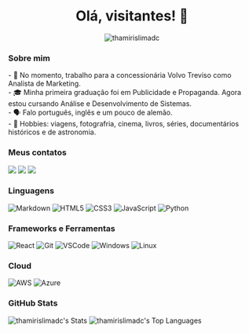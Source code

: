 <h1 align="center">Olá, visitantes! 👋</h1>
<p align="center"> <img src="https://komarev.com/ghpvc/?username=thamirislimadc&label=Profile%20views&color=0e75b6&style=flat" alt="thamirislimadc" /> </p>

<h3>Sobre mim</h3>
- 🔭 No momento, trabalho para a concessionária Volvo Treviso como Analista de Marketing. <br>
- 🎓 Minha primeira graduação foi em Publicidade e Propaganda. Agora estou cursando Análise e Desenvolvimento de Sistemas. <br>
- 🗣️ Falo português, inglês e um pouco de alemão. <br>
- 🎡 Hobbies: viagens, fotografria, cinema, livros, séries, documentários históricos e de astronomia. 

<h3>Meus contatos</h3>
<p>
<a href="https://www.linkedin.com/in/thamirislima" taget="_blank"><img src="https://img.shields.io/badge/LinkedIn-0077B5?style=for-the-badge&logo=linkedin" taget="_blank"></a>
<a href="https://instagram.com/thamirislimadc" target="_blank"><img src="https://img.shields.io/badge/-Instagram-%23E4405F?style=for-the-badge&logo=instagram&logoColor=white" target="_blank"></a>
<a href = "mailto:thamirislimadc@gmail.com"><img src="https://img.shields.io/badge/Gmail-333333?style=for-the-badge&logo=gmail&logoColor=red" target="_blank"></a>
</p>

<h3>Linguagens</h3>
<p align="left"><img alt="Markdown" src="https://img.shields.io/badge/Markdown-000000?style=for-the-badge&logo=markdown&logoColor=white"> <img alt="HTML5" src="https://img.shields.io/badge/HTML5-E34F26?style=for-the-badge&logo=html5&logoColor=white"> <img alt="CSS3" src="https://img.shields.io/badge/CSS3-1572B6?style=for-the-badge&logo=css3&logoColor=white"> <img alt="JavaScript" src="https://img.shields.io/badge/JavaScript-F7DF1E?style=for-the-badge&logo=javascript&logoColor=black"> <img alt="Python" src="https://img.shields.io/badge/python-3670A0?style=for-the-badge&logo=python&logoColor=ffdd54">

<h3>Frameworks e Ferramentas</h3>
<p align="left"> <img alt="React" src="https://img.shields.io/badge/React-20232A?style=for-the-badge&logo=react&logoColor=61DAFB"> <img alt="Git" src="https://img.shields.io/badge/GIT-E44C30?style=for-the-badge&logo=git&logoColor=white">
<img alt="VSCode" src="https://img.shields.io/badge/Vscode-007ACC?style=for-the-badge&logo=visual-studio-code&logoColor=white"> <img alt="Windows"src="https://img.shields.io/badge/Windows-017AD7?style=for-the-badge&logo=windows&logoColor=white"> <img alt="Linux" src="https://img.shields.io/badge/Linux-E34F26?style=for-the-badge&logo=linux&logoColor=black"> </p>

<h3>Cloud</h3>
<p align="left"> <img alt="AWS" src="https://img.shields.io/badge/Amazon_AWS-232F3E?style=for-the-badge&logo=amazon-aws&logoColor=white"> <img alt="Azure" src="https://img.shields.io/badge/Microsoft_Azure-0089D6?style=for-the-badge&logo=microsoft-azure&logoColor=white"> 

<h3>GitHub Stats</h3>

![thamirislimadc's Stats](https://github-readme-stats.vercel.app/api?username=thamirislimadc&theme=dracula&show_icons=true&hide_border=false&count_private=true)
![thamirislimadc's Top Languages](https://github-readme-stats.vercel.app/api/top-langs/?username=thamirislimadc&theme=dracula&show_icons=true&hide_border=false&layout=compact)
